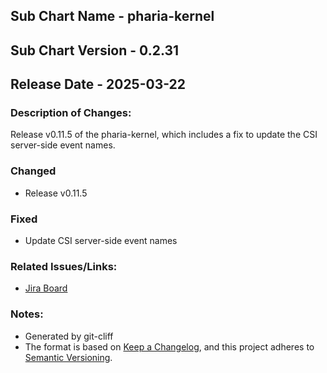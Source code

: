 ## Sub Chart Name - pharia-kernel
## Sub Chart Version - 0.2.31
## Release Date - 2025-03-22

### Description of Changes:

Release v0.11.5 of the pharia-kernel, which includes a fix to update the CSI server-side event names.

### Changed

- Release v0.11.5

### Fixed

- Update CSI server-side event names

### Related Issues/Links:
- [Jira Board](https://aleph-alpha.atlassian.net/jira/software/projects/PK/boards/160)

### Notes:
- Generated by git-cliff
- The format is based on [Keep a Changelog](https://keepachangelog.com/en/1.0.0/),
and this project adheres to [Semantic Versioning](https://semver.org/spec/v2.0.0.html).
